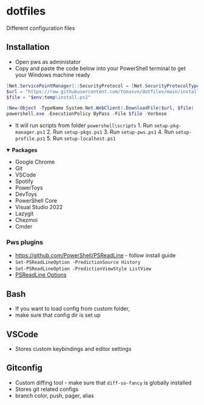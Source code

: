 # dotfiles
Different configuration files

## Installation

- Open pws as administator
- Copy and paste the code below into your PowerShell terminal to get your Windows machine ready
```powershell
[Net.ServicePointManager]::SecurityProtocol = [Net.SecurityProtocolType]::Tls12
$url = "https://raw.githubusercontent.com/tomasvn/dotfiles/main/install.ps1"
$file = "$env:temp\install.ps1"

(New-Object -TypeName System.Net.WebClient).DownloadFile($url, $file)
powershell.exe -ExecutionPolicy ByPass -File $file -Verbose
```
- It will run scripts from folder `powershell\scripts`
      1. Run `setup-pkg-manager.ps1`
      2. Run `setup-pkgs.ps1`
      3. Run `setup-pws.ps1`
      4. Run `setup-profile.ps1`
      5. Run `setup-localhost.ps1`

<details open>
<summary><strong>Packages</strong></summary>

* Google Chrome
* Git
* VSCode
* Spotify
* PowerToys
* DevToys
* PowerShell Core
* Visual Studio 2022
* Lazygit
* Chezmoi
* Cmder

</details>

### Pws plugins
- https://github.com/PowerShell/PSReadLine - follow install guide
- `Set-PSReadLineOption -PredictionSource History`
- `Set-PSReadLineOption -PredictionViewStyle ListView`
- [PSReadLine Options](https://learn.microsoft.com/en-us/powershell/module/psreadline/get-psreadlineoption?view=powershell-7.4)

## Bash

- If you want to load config from custom folder,
- make sure that config dir is set up

## VSCode

- Stores custom keybindings and editor settings

## Gitconfig

- Custom diffing tool - make sure that `diff-so-fancy` is globally installed
- Stores git related configs
- branch color, push, pager, alias
